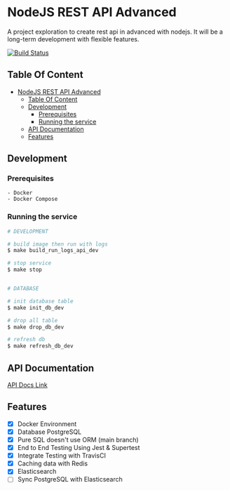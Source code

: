 # NodeJS REST API Advanced
A project exploration to create rest api in advanced with nodejs. It will be a long-term development with flexible features.

[![Build Status](https://app.travis-ci.com/atjhoendz/nodejs-rest-api-advanced.svg?branch=main)](https://app.travis-ci.com/atjhoendz/nodejs-rest-api-advanced)

## Table Of Content
- [NodeJS REST API Advanced](#nodejs-rest-api-advanced)
  - [Table Of Content](#table-of-content)
  - [Development](#development)
    - [Prerequisites](#prerequisites)
    - [Running the service](#running-the-service)
  - [API Documentation](#api-documentation)
  - [Features](#features)

## Development
### Prerequisites
```
- Docker
- Docker Compose
```
### Running the service
```sh
# DEVELOPMENT

# build image then run with logs 
$ make build_run_logs_api_dev

# stop service
$ make stop


# DATABASE

# init database table
$ make init_db_dev

# drop all table
$ make drop_db_dev

# refresh db
$ make refresh_db_dev

```

## API Documentation 

[API Docs Link](https://documenter.getpostman.com/view/6010208/U16nKPNY)


## Features
- [x] Docker Environment
- [x] Database PostgreSQL
- [x] Pure SQL doesn't use ORM (main branch)
- [x] End to End Testing Using Jest & Supertest
- [x] Integrate Testing with TravisCI
- [x] Caching data with Redis
- [x] Elasticsearch
- [ ] Sync PostgreSQL with Elasticsearch
